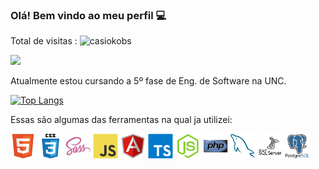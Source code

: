 ### Olá! Bem vindo ao meu perfil 💻
Total de visitas : <img src="https://komarev.com/ghpvc/?username=casiokobs&label=_💻" alt="casiokobs"/>

 <img width="600" src="https://miro.medium.com/max/1400/1*tGHAV9yItR_FISNYM7HGqQ.gif"/>

Atualmente estou cursando a 5º fase de Eng. de Software na UNC.

[![Top Langs](https://github-readme-stats.vercel.app/api/top-langs/?username=casiokobs)](https://github.com/casiokobs/github-readme-stats)

Essas são algumas das ferramentas na qual ja utilizei:
<div style="display:inline_block">
    <img height="40" width="40" src="https://github.com/devicons/devicon/blob/master/icons/html5/html5-original.svg"/>
    <img height="40" width="40" src="https://raw.githubusercontent.com/devicons/devicon/master/icons/css3/css3-original-wordmark.svg"/>
    <img height="40" width="40" src="https://github.com/devicons/devicon/blob/master/icons/sass/sass-original.svg"/>
    <img height="40" width="40" src="https://github.com/devicons/devicon/blob/master/icons/javascript/javascript-original.svg"/>
    <img height="40" width="40" src="https://github.com/devicons/devicon/blob/master/icons/angularjs/angularjs-original.svg"/>
    <img height="40" width="40" src="https://github.com/devicons/devicon/blob/master/icons/typescript/typescript-original.svg"/>
    <img height="40" width="40" src="https://github.com/devicons/devicon/blob/master/icons/nodejs/nodejs-original.svg"/>    
    <img height="40" width="40" src="https://github.com/devicons/devicon/blob/master/icons/php/php-original.svg"/>
    <img height="40" width="40" src="https://github.com/devicons/devicon/blob/master/icons/mysql/mysql-original.svg"/>
    <img height="40" width="40" src="https://github.com/devicons/devicon/blob/master/icons/microsoftsqlserver/microsoftsqlserver-plain-wordmark.svg"/>
    <img height="40" width="40" src="https://github.com/devicons/devicon/blob/master/icons/postgresql/postgresql-original-wordmark.svg"/>

    
    
</div>
